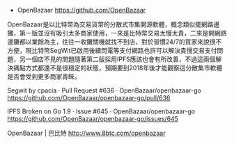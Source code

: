 * OpenBazaar https://github.com/OpenBazaar

OpenBazaar是以比特幣為交易貨幣的分散式市集開源軟體，概念類似擺網路邊攤，第一版並沒有吸引太多商家使用，一來是比特幣交易太慢太貴，二來是開網路邊攤都以業餘為主，往往一收攤關機就找不到店，對於習慣24/7的買家來說很不方便，現比特幣SegWit已啟用後續閃電等支付網路也許可以解決貴慢交易支付問題，另一個店不見的問題隨著第二版採用IPFS應該也會有所改善，不過這兩個解決痛點方式都還不是很穩定的狀態，預期要到2018年後才能觀察這分散集市軟體是否會受到更多商家青睞。

Segwit by cpacia · Pull Request #636 · OpenBazaar/openbazaar-go 
 https://github.com/OpenBazaar/openbazaar-go/pull/636

IPFS Broken on Go 1.9 · Issue #645 · OpenBazaar/openbazaar-go 
 https://github.com/OpenBazaar/openbazaar-go/issues/645
 
OpenBazaar | 巴比特 
 http://www.8btc.com/openbazaar